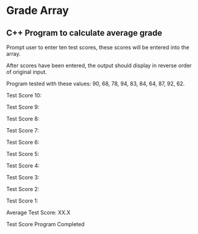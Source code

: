 # Grade Array

## C++ Program to calculate average grade

Prompt user to enter ten test scores, these scores will be entered into the array.

After scores have been entered, the output should display in reverse order of original input.

Program tested with these values: 90, 68, 78, 94, 83, 84, 64, 87, 92, 62.

Test Score 10:

Test Score 9:

Test Score 8:

Test Score 7:

Test Score 6:

Test Score 5:

Test Score 4:

Test Score 3:

Test Score 2:

Test Score 1:

Average Test Score: XX.X

Test Score Program Completed